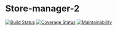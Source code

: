 # Store-manager-2

[![Build Status](https://travis-ci.org/e-ian/Store-manager-2.svg?branch=ft_challenge_2)](https://travis-ci.org/e-ian/Store-manager-2)
[![Coverage Status](https://coveralls.io/repos/github/e-ian/Store-manager-2/badge.svg?branch=ft_challenge_2)](https://coveralls.io/github/e-ian/Store-manager-2?branch=ft_challenge_2)
[![Maintainability](https://api.codeclimate.com/v1/badges/92702517d537517d9d3c/maintainability)](https://codeclimate.com/github/e-ian/Store-manager-2/maintainability)